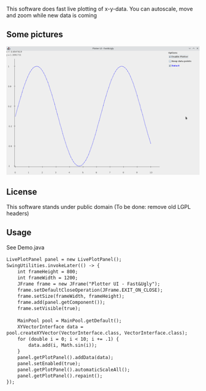This software does fast live plotting of x-y-data.
You can autoscale, move and zoom while new data is coming

## Some pictures

![Screenshot](./screenshot.png)

## License

This software stands under public domain
(To be done: remove old LGPL headers)

## Usage

See Demo.java

```
LivePlotPanel panel = new LivePlotPanel();
SwingUtilities.invokeLater(() -> {
    int frameHeight = 800;
    int frameWidth = 1200;
    JFrame frame = new JFrame("Plotter UI - Fast&Ugly");
    frame.setDefaultCloseOperation(JFrame.EXIT_ON_CLOSE);
    frame.setSize(frameWidth, frameHeight);
    frame.add(panel.getComponent());
    frame.setVisible(true);

    MainPool pool = MainPool.getDefault();
    XYVectorInterface data = pool.createXYVector(VectorInterface.class, VectorInterface.class);
    for (double i = 0; i < 10; i += .1) {
        data.add(i, Math.sin(i));
    }
    panel.getPlotPanel().addData(data);
    panel.setEnabled(true);
    panel.getPlotPanel().automaticScaleAll();
    panel.getPlotPanel().repaint();
});
```